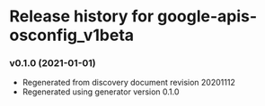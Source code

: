 # Release history for google-apis-osconfig_v1beta

### v0.1.0 (2021-01-01)

* Regenerated from discovery document revision 20201112
* Regenerated using generator version 0.1.0

